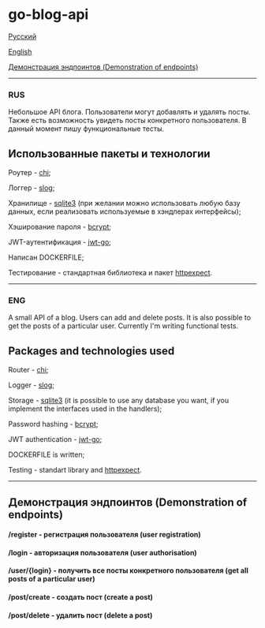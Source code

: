﻿# go-blog-api
[Русский](#russian)

[English](#english)

[Демонстрация эндпоинтов (Demonstration of endpoints)](#demo)
___
### RUS <a name="russian"></a> 
Небольшое API блога. Пользователи могут добавлять и удалять посты. Также есть возможность увидеть посты конкретного пользователя.
В данный момент пишу функциональные тесты.
## Использованные пакеты и технологии
Роутер - [chi](https://github.com/go-chi/chi/);

Логгер - [slog](https://pkg.go.dev/golang.org/x/exp/slog);

Хранилище - [sqlite3](https://www.sqlite.org/) (при желании можно использовать любую базу данных, если реализовать используемые в хэндлерах интерфейсы);

Хэширование пароля - [bcrypt](https://pkg.go.dev/golang.org/x/crypto/bcrypt);

JWT-аутентификация - [jwt-go](https://pkg.go.dev/github.com/golang-jwt/jwt/v5);

Написан DOCKERFILE;

Тестирование - стандартная библиотека и пакет [httpexpect](https://github.com/gavv/httpexpect).

___
### ENG <a name="english"></a> 
A small API of a blog. Users can add and delete posts. It is also possible to get the posts of a particular user.
Currently I'm writing functional tests.
## Packages and technologies used
Router - [chi](https://github.com/go-chi/chi/);

Logger - [slog](https://pkg.go.dev/golang.org/x/exp/slog);

Storage - [sqlite3](https://www.sqlite.org/) (it is possible to use any database you want, if you implement the interfaces used in the handlers);

Password hashing - [bcrypt](https://pkg.go.dev/golang.org/x/crypto/bcrypt);

JWT authentication - [jwt-go](https://pkg.go.dev/github.com/golang-jwt/jwt/v5);

DOCKERFILE is written;

Testing - standart library and [httpexpect](https://github.com/gavv/httpexpect).
___

## Демонстрация эндпоинтов (Demonstration of endpoints) <a name="demo"></a> 

#### /register - регистрация пользователя (user registration)

#### /login - авторизация пользователя (user authorisation)

#### /user/{login} - получить все посты конкретного пользователя (get all posts of a particular user)

#### /post/create - создать пост (create a post)

#### /post/delete - удалить пост (delete a post)
